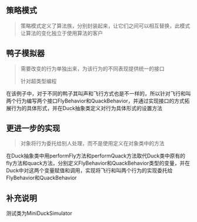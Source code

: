 ## 策略模式

> 策略模式定义了算法族，分别封装起来，让它们之间可以相互替换，此模式让算法的变化独立于使用算法的客户



## 鸭子模拟器

> 需要改变的行为单独出来，为该行为的不同表现提供统一的接口
>
> 针对超类型编程



在该例子中，对于不同的鸭子其叫声和飞行方式也是不一样的，所以针对飞行和叫两个行为编写两个接口FlyBehavior和QuackBehavior，并通过实现接口的方式拓展行为的具体形式，并在Duck抽象类定义对行为具体形式的设置方法



## 更进一步的实现

> 对象将行为委托给别人处理，而不是使用定义在对象类中的方法



在Duck抽象类中用performFly方法和performQuack方法取代Duck类中原有的fly方法和quack方法，分别定义FlyBehavior和QuackBehavior类型的变量，并在Duck中对这两个变量赋值和调用，实现将飞行和叫两个行为的实现委托给FlyBehavior和QuackBehavior



## 补充说明

测试类为MiniDuckSimulator